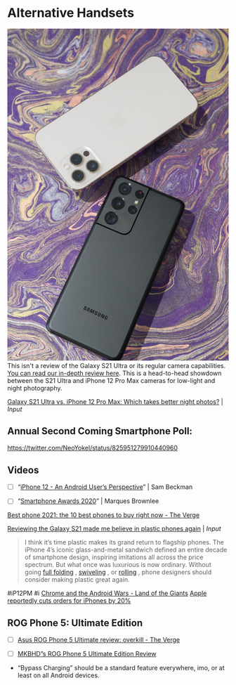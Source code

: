 # Alternative Handsets
![](Alternative%20Handsets/545b927b-387d-491a-aaf6-2ccaa44881d2-galaxy-s21-ultra-review-08.jpg)
This isn't a review of the Galaxy S21 Ultra or its regular camera capabilities. [You can read our in-depth review here](https://www.inputmag.com/reviews/galaxy-s21-ultra-review-the-iphone-12-pro-max-gets-put-to-shame). This is a head-to-head showdown between the S21 Ultra and iPhone 12 Pro Max cameras for low-light and night photography.

[Galaxy S21 Ultra vs. iPhone 12 Pro Max: Which takes better night photos?](https://www.inputmag.com/reviews/galaxy-s21-ultra-vs-iphone-12-pro-max-which-camera-phone-takes-better-night-photos) | *Input*

## Annual Second Coming Smartphone Poll:
https://twitter.com/NeoYokel/status/825951279910440960

## Videos
- [ ] “[iPhone 12 - An Android User’s Perspective](https://youtu.be/0HbHPYVnv_A)” | Sam Beckman

- [ ] “[Smartphone Awards 2020](https://youtu.be/e6_t26Q9aVM)” | Marques Brownlee

[Best phone 2021: the 10 best phones to buy right now - The Verge](https://www.theverge.com/22163811/best-phone)

[Reviewing the Galaxy S21 made me believe in plastic phones again](https://www.inputmag.com/reviews/reviewing-the-galaxy-s21-made-me-believe-in-plastic-phones-again) | *Input*
> I think it’s time plastic makes its grand return to flagship phones. The iPhone 4’s iconic glass-and-metal sandwich defined an entire decade of smartphone design, inspiring imitations all across the price spectrum. But what once was luxurious is now ordinary. Without going  [full folding](https://www.inputmag.com/reviews/galaxy-z-fold-2-review-the-foldable-you-want-at-the-price-you-dont) ,  [swiveling](https://www.inputmag.com/tech/lg-wing-phone-swivels-open-because-its-2020-and-all-bets-are-off) , or  [rolling](https://www.inputmag.com/design/move-over-foldables-here-come-rollable-phones-ces-2021) , phone designers should consider making plastic great again.  

#iP12PM #i
[Chrome and the Android Wars - Land of the Giants](https://pca.st/episode/1e6a8df5-a191-4db2-a0df-beb418569475)
[Apple reportedly cuts orders for iPhones by 20%](https://www.cnbc.com/2021/03/10/apple-reportedly-cuts-orders-for-iphones-by-20percent.html)

## ROG Phone 5: Ultimate Edition
- [ ] [Asus ROG Phone 5 Ultimate review: overkill - The Verge](https://www.theverge.com/22321496/asus-rog-phone-5-ultimate-review-gaming-phone-snapdragon-888-ram-specs-features)

- [ ] [MKBHD”s ROG Phone 5 Ultimate Edition Review](https://youtu.be/6pf2KJD5qf0)
* “Bypass Charging” should be a standard feature everywhere, imo, or at least on all Android devices. 